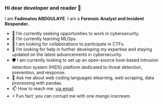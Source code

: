 ### Hi dear developer and reader 👋

<!--
**fabdla/fabdla** is a ✨ _special_ ✨ repository because its `README.md` (this file) appears on your GitHub profile.

Here are some ideas to get you started:

- 🔭 I’m currently working on Data Science DU
- 🌱 I’m currently learning ...
- 👯 I’m looking to collaborate on web tech
- 🤔 I’m looking for help with dataviz, statistics
- 💬 Ask me about ...
- 📫 How to reach me: ...
- 😄 Pronouns: ...
- ⚡ Fun fact: ...

-->

I am **Fadimatou ABDOULAYE**. I am a **Forensic Analyst and Incident Responder.**.

- 🔭 I’m currently seeking opportunities to work in cybersecurity.
- 🌱 I’m currently learning MLOps.
- 👯 I am looking for collaborations to participate in CTFs.
- 🤔 I’m looking for help in further developing my expertise and staying updated on the latest advancements in cybersecurity.
- 🛡️ I am currently looking to set up an open-source host-based intrusion detection system (HIDS) platform dedicated to threat detection, prevention, and response.
- 💬 Ask me about web coding languages elearning, web scraping, data processing with pandas.
- 📫 How to reach me: [via email](afadimatou@gmail.com)
- ⚡ Fun fact: you can corrupt me with one mango icecream.

<!--
<p align="center">
  <img src="images/userstats.svg" />
</p>

<p align="center">
  <img src="https://streak-stats.demolab.com?user=hugolpz" />
</p>

<p align="center">
  <img src="http://github-profile-summary-cards.vercel.app/api/cards/repos-per-language?username=hugolpz&theme=default" />
  <img src="http://github-profile-summary-cards.vercel.app/api/cards/most-commit-language?username=hugolpz&theme=default" />
  <img src="http://github-profile-summary-cards.vercel.app/api/cards/productive-time?username=hugolpz&theme=default&utcOffset=1" />
 </p>
-->
